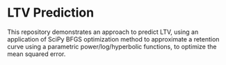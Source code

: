 # LTV Prediction
This repository demonstrates an approach to predict LTV, using an application of SciPy BFGS optimization method to approximate a retention curve using a parametric power/log/hyperbolic functions, to optimize the mean squared error.
